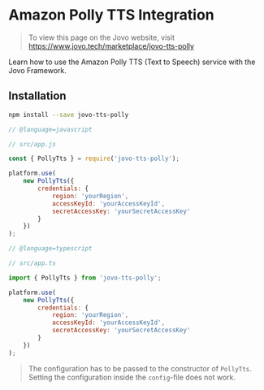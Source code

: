 # Amazon Polly TTS Integration

> To view this page on the Jovo website, visit https://www.jovo.tech/marketplace/jovo-tts-polly

Learn how to use the Amazon Polly TTS (Text to Speech) service with the Jovo Framework.

## Installation

```sh
npm install --save jovo-tts-polly
```

```javascript
// @language=javascript

// src/app.js

const { PollyTts } = require('jovo-tts-polly');

platform.use(
	new PollyTts({
		credentials: {
			region: 'yourRegion',
			accessKeyId: 'yourAccessKeyId',
			secretAccessKey: 'yourSecretAccessKey'
		}
	})
);

// @language=typescript

// src/app.ts

import { PollyTts } from 'jovo-tts-polly';

platform.use(
	new PollyTts({
		credentials: {
			region: 'yourRegion',
			accessKeyId: 'yourAccessKeyId',
			secretAccessKey: 'yourSecretAccessKey'
		}
	})
);
```

> The configuration has to be passed to the constructor of `PollyTts`. Setting the configuration inside the `config`-file does not work.